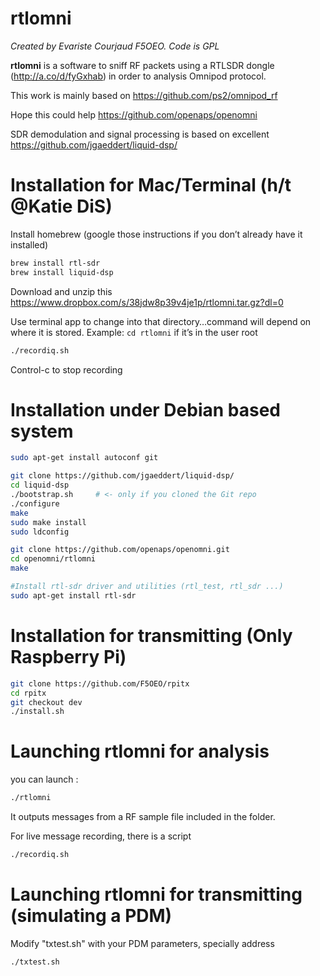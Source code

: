 # rtlomni

_Created by Evariste Courjaud F5OEO. Code is GPL_

**rtlomni** is a software to sniff RF packets using a RTLSDR dongle (http://a.co/d/fyGxhab) in order to analysis Omnipod protocol.

This work is mainly based on https://github.com/ps2/omnipod_rf

Hope this could help https://github.com/openaps/openomni

SDR demodulation and signal processing is based on excellent https://github.com/jgaeddert/liquid-dsp/

# Installation for Mac/Terminal (h/t @Katie DiS)

Install homebrew (google those instructions if you don’t already have it installed)

```sh
brew install rtl-sdr
brew install liquid-dsp
```
Download and unzip this https://www.dropbox.com/s/38jdw8p39v4je1p/rtlomni.tar.gz?dl=0

Use terminal app to change into that directory…command will depend on where it is stored. Example: `cd rtlomni` if it’s in the user root

```sh
./recordiq.sh
```

Control-c to stop recording

# Installation under Debian based system
```sh
sudo apt-get install autoconf git

git clone https://github.com/jgaeddert/liquid-dsp/
cd liquid-dsp
./bootstrap.sh     # <- only if you cloned the Git repo
./configure
make
sudo make install
sudo ldconfig

git clone https://github.com/openaps/openomni.git
cd openomni/rtlomni
make

#Install rtl-sdr driver and utilities (rtl_test, rtl_sdr ...)
sudo apt-get install rtl-sdr

```
# Installation for transmitting (Only Raspberry Pi)
```sh
git clone https://github.com/F5OEO/rpitx
cd rpitx
git checkout dev
./install.sh

```
# Launching rtlomni for analysis
you can launch :
```sh
./rtlomni
```
It outputs messages from a RF sample file included in the folder.

For live message recording, there is a script 
```sh
./recordiq.sh
```
# Launching rtlomni for transmitting (simulating a PDM)
Modify "txtest.sh" with your PDM parameters, specially address
```sh
./txtest.sh
```


